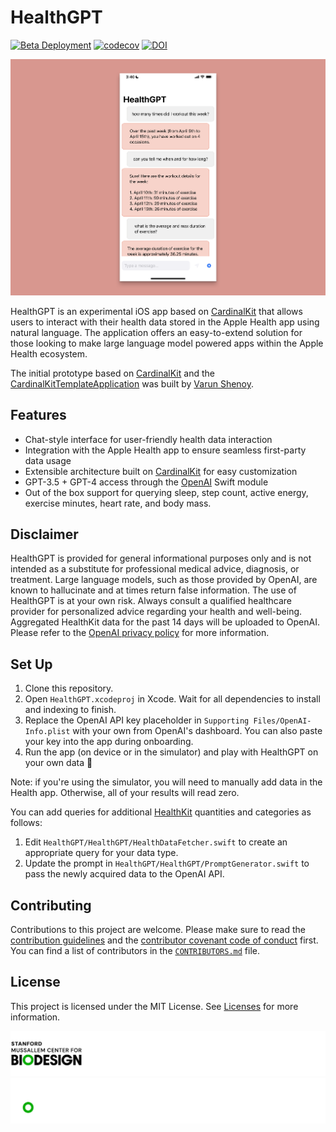<!--

This source file is part of the Stanford HealthGPT project

SPDX-FileCopyrightText: 2023 Stanford University & Project Contributors (see CONTRIBUTORS.md)

SPDX-License-Identifier: MIT
   
-->

# HealthGPT

[![Beta Deployment](https://github.com/StanfordBDHG/HealthGPT/actions/workflows/beta-deployment.yml/badge.svg)](https://github.com/StanfordBDHG/HealthGPT/actions/workflows/beta-deployment.yml)
[![codecov](https://codecov.io/gh/StanfordBDHG/HealthGPT/branch/main/graph/badge.svg?token=5BEldGX6G1)](https://codecov.io/gh/StanfordBDHG/HealthGPT)
[![DOI](https://zenodo.org/badge/DOI/10.5281/zenodo.7850785.svg)](https://doi.org/10.5281/zenodo.7850785)

![Example Conversation](Figures/Example.png)

HealthGPT is an experimental iOS app based on [CardinalKit](https://github.com/StanfordBDHG/CardinalKit) that allows users to interact with their health data stored in the Apple Health app using natural language.
The application offers an easy-to-extend solution for those looking to make large language model powered apps within the Apple Health ecosystem.

The initial prototype based on [CardinalKit](https://github.com/StanfordBDHG/CardinalKit) and the [CardinalKitTemplateApplication](https://github.com/StanfordBDHG/CardinalKitTemplateApplication/) was built by [Varun Shenoy](https://varunshenoy.com).

## Features

- Chat-style interface for user-friendly health data interaction
- Integration with the Apple Health app to ensure seamless first-party data usage
- Extensible architecture built on [CardinalKit](https://github.com/StanfordBDHG/CardinalKit) for easy customization
- GPT-3.5 + GPT-4 access through the [OpenAI](https://github.com/MacPaw/OpenAI) Swift module
- Out of the box support for querying sleep, step count, active energy, exercise minutes, heart rate, and body mass.


## Disclaimer

HealthGPT is provided for general informational purposes only and is not intended as a substitute for professional medical advice, diagnosis, or treatment. Large language models, such as those provided by OpenAI, are known to hallucinate and at times return false information. The use of HealthGPT is at your own risk. Always consult a qualified healthcare provider for personalized advice regarding your health and well-being. Aggregated HealthKit data for the past 14 days will be uploaded to OpenAI. Please refer to the [OpenAI privacy policy](https://openai.com/policies/privacy-policy) for more information.


## Set Up

1. Clone this repository.
2. Open `HealthGPT.xcodeproj` in Xcode. Wait for all dependencies to install and indexing to finish.
3. Replace the OpenAI API key placeholder in `Supporting Files/OpenAI-Info.plist` with your own from OpenAI's dashboard. You can also paste your key into the app during onboarding.
4. Run the app (on device or in the simulator) and play with HealthGPT on your own data 🚀

Note: if you're using the simulator, you will need to manually add data in the Health app. 
Otherwise, all of your results will read zero.

You can add queries for additional [HealthKit](https://developer.apple.com/documentation/healthkit) quantities and categories as follows:

1. Edit `HealthGPT/HealthGPT/HealthDataFetcher.swift` to create an appropriate query for your data type.
2. Update the prompt in `HealthGPT/HealthGPT/PromptGenerator.swift` to pass the newly acquired data to the OpenAI API.


## Contributing

Contributions to this project are welcome. Please make sure to read the [contribution guidelines](https://github.com/StanfordBDHG/.github/blob/main/CONTRIBUTING.md) and the [contributor covenant code of conduct](https://github.com/StanfordBDHG/.github/blob/main/CODE_OF_CONDUCT.md) first.
You can find a list of contributors in the [`CONTRIBUTORS.md`](https://github.com/StanfordBDHG/HealthGPT/blob/main/CONTRIBUTORS.md) file.


## License

This project is licensed under the MIT License. See [Licenses](https://github.com/StanfordBDHG/HealthGPT/blob/main/LICENSES) for more information.


![Stanford Byers Center for Biodesign Logo](https://raw.githubusercontent.com/StanfordBDHG/.github/main/assets/biodesign-footer-light.png#gh-light-mode-only)
![Stanford Byers Center for Biodesign Logo](https://raw.githubusercontent.com/StanfordBDHG/.github/main/assets/biodesign-footer-dark.png#gh-dark-mode-only)
